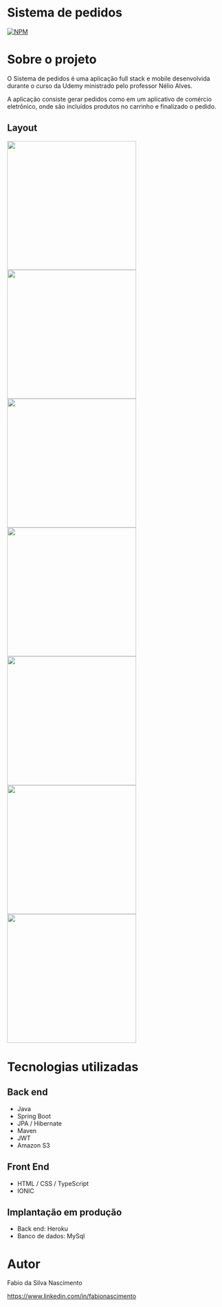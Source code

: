 # Sistema de pedidos
[![NPM](https://img.shields.io/npm/l/react)](https://github.com/fabiosnascimento/curso-spring-ionic-frontend/blob/master/LICENSE) 

# Sobre o projeto

O Sistema de pedidos é uma aplicação full stack e mobile desenvolvida durante o curso da Udemy ministrado pelo professor Nélio Alves.

A aplicação consiste gerar pedidos como em um aplicativo de comércio eletrônico, onde são incluídos produtos no carrinho e finalizado o pedido.

## Layout

<img src=https://github.com/fabiosnascimento/assets/blob/master/ionic1.png width="300"/> <img src=https://github.com/fabiosnascimento/assets/blob/master/ionic2.png width="300"/> <img src=https://github.com/fabiosnascimento/assets/blob/master/ionic3.png width="300"/> <img src=https://github.com/fabiosnascimento/assets/blob/master/ionic4.png width="300"/> <img src=https://github.com/fabiosnascimento/assets/blob/master/ionic8.png width="300"/> <img src=https://github.com/fabiosnascimento/assets/blob/master/ionic6.png width="300"/>
<img src=https://github.com/fabiosnascimento/assets/blob/master/ionic7.png width="300"/>

# Tecnologias utilizadas
## Back end
- Java
- Spring Boot
- JPA / Hibernate
- Maven
- JWT
- Amazon S3

## Front End
- HTML / CSS / TypeScript
- IONIC

## Implantação em produção
- Back end: Heroku
- Banco de dados: MySql



# Autor

Fabio da Silva Nascimento

https://www.linkedin.com/in/fabionascimento

